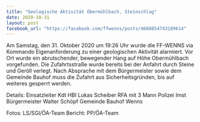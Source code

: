 ```yaml
---
title: "Geologische Aktivität Obermühlbach, Steinschlag"
date: 2020-10-31
layout: post
facebook_url: "https://facebook.com/ffwenns/posts/4668854743189614"
---
```


Am Samstag, den 31. Oktober 2020 um 19:26 Uhr wurde die FF-WENNS via Kommando Eigenanforderung zu einer geologischen Aktivität alarmiert. 
Vor Ort wurde ein abrutschender, bewegender Hang auf Höhe Obermühlbach vorgefunden. 
Die Zufahrtsstraße wurde bereits bei der Anfahrt durch Steine und Geröll verlegt. 
Nach Absprache mit dem Bürgermeister sowie dem Gemeinde Bauhof muss die Zufahrt aus Sicherheitsgründen, bis auf weiteres gesperrt werden. 

Details:
Einsatzleiter Kdt HBI Lukas Scheiber
RFA mit 3 Mann
Polizei Imst
Bürgermeister Walter Schöpf
Gemeinde Bauhof Wenns

Fotos: LS/SGI/ÖA-Team
Bericht: PP/ÖA-Team